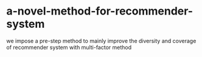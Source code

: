 # a-novel-method-for-recommender-system
we impose a pre-step method to mainly improve the diversity and coverage of recommender system with multi-factor method

